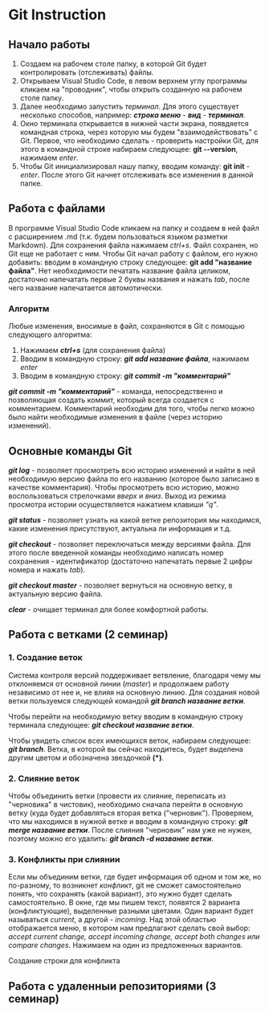# Git Instruction 

## Начало работы

1. Создаем на рабочем столе папку, в которой Git будет контролировать (отслеживать) файлы.
2. Открываем Visual Studio Code, в левом верхнем углу программы кликаем на "проводник", чтобы открыть созданную на рабочем столе папку. 
3. Далее необходимо запустить *терминал*. Для этого существует несколько способов, например: ***строка меню*** - ***вид*** - ***терминал***. 
4. Окно терминала открывается в нижней части экрана, появдяется командная строка, через которую мы будем "взаимодействовать" с Git. Первое, что необходимо сделать - проверить настройки Git, для этого в командной строке набираем следующее: **git --version**, нажимаем *enter*. 
5. Чтобы Git инициализировал нашу папку, вводим команду: **git init** - *enter*. После этого Git начнет отслеживать все изменения в данной папке.

## Работа с файлами
В программе Visual Studio Code кликаем на папку и создаем в ней файл с расширением .md (т.к. будем пользоваться языком разметки Markdown). Для сохранения файла нажимаем *ctrl+s*.
Файл сохранен, но Git еще не работает с ним. Чтобы Git начал работу с файлом, его нужно добавить: вводим в командную строку следующее: **git add "название файла"**. Нет необходимости печатать название файла целиком, достаточно напечатать первые 2 буквы названия и нажать *tab*, после чего название напечатается автомотически. 

### Алгоритм
Любые изменения, вносимые в файл, сохраняются в Git с помощью следующего алгоритма:

1. Нажимаем ***ctrl+s*** (для сохранения файла)
2. Вводим в командную строку: ***git add название файла***, нажимаем *enter*
3. Вводим в командную строку: ***git commit -m "комментарий"***

***git commit -m "комментарий"*** - команда, непосредственно и позволяющая создать коммит, который всегда создается с комментарием. Комментарий необходим для того, чтобы легко можно было найти необходимые изменения в файле (через историю изменений). 

## Основные команды Git
***git log*** - позволяет просмотреть всю историю изменений и найти в ней необходимую версию файла по его названию (которое было записано в качестве комментария). Чтобы просмотреть всю историю, можно воспользоваться стрелочками *вверх* и *вниз*. Выход из режима просмотра истории осуществляется нажатием клавиши *"q"*. 

***git status*** - позволяет узнать на какой ветке репозитория мы находимся, какие изменения присутствуют, актуальна ли информация и т.д. 

***git checkout*** - позволяет переключаться между версиями файла. Для этого после введенной команды необходимо написать номер сохранения - идентификатор (достаточно напечатать первые 2 цифры номера и нажать *tab*). 

***git checkout master*** - позволяет вернуться на основную ветку, в актуальную версию файла.

***clear*** - очищает терминал для более комфортной работы.

## Работа с **ветками** (2 семинар)

### **1. Создание веток**

Система контроля версий поддерживает ветвление, благодаря чему мы отклоняемся от основной линии (*master*) и продолжаем работу независимо от нее и, не влияя на основную линию. Для создания новой ветки пользуемся следующей командой ***git branch название ветки***. 

Чтобы перейти на необходимую ветку вводим в командную строку терминала следующее: ***git checkout название ветки***.

Чтобы увидеть список всех имеющихся веток, набираем следующее: ***git branch***. Ветка, в которой вы сейчас находитесь, будет выделена другим цветом и обозначена звездочкой **(*)**. 

### **2. Слияние веток**

Чтобы объединить ветки (провести их слияние, переписать из "черновика" в чистовик), необходимо сначала перейти в основную ветку (куда будет добавляться вторая ветка ("черновик"). Проверяем, что мы находимся в нужной ветке и вводим в командную строку: ***git merge название ветки***. После слияния "черновик" нам уже не нужен, поэтому можно его удалить: ***git branch -d название ветки***. 

### **3. Конфликты при слиянии**

Если мы объединим ветки, где будет информация об одном и том же, но по-разному, то возникнет *конфликт*, git не сможет самостоятельно понять, что сохранять (какой вариант), это нужно будет сделать самостоятельно. В окне, где мы пишем текст, появятся 2 варианта (конфликтующие), выделенные разными цветами. Один вариант будет называться *current*, а другой - *incoming*. Над этой областью отображается меню, в котором нам предлагают сделать свой выбор: *accept current change, accept incoming change, accept both changes или compare changes*. Нажимаем на один из предложенных вариантов. 

Создание строки для конфликта

## Работа с удаленныи репозиториями (3 семинар)